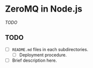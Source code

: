# ZeroMQ in Node.js

*TODO*

## TODO

- [ ] `README.md` files in each subdirectories.
  - [ ] Deployment procedure.
- [ ] Brief description here.
